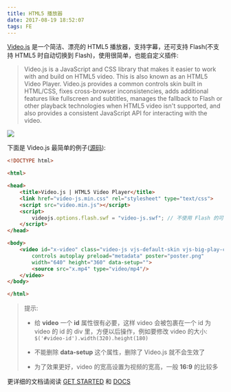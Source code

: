 ```yaml
---
title: HTML5 播放器
date: 2017-08-19 18:52:07
tags: FE
---
```


[Video.js](http://www2.videojs.com) 是一个简洁、漂亮的 HTML5 播放器，支持字幕，还可支持 Flash(不支持 HTML5 时自动切换到 Flash)，使用很简单，也能自定义插件:

> Video.js is a JavaScript and CSS library that makes it easier to work with and build on HTML5 video. This is also known as an HTML5 Video Player. Video.js provides a common controls skin built in HTML/CSS, fixes cross-browser inconsistencies, adds additional features like fullscreen and subtitles, manages the fallback to Flash or other playback technologies when HTML5 video isn't supported, and also provides a consistent JavaScript API for interacting with the video.

![](/img/fe/video.js.png)

<!--more-->

下面是 Video.js 最简单的例子([源码](/download/video-js.7z)):

```html
<!DOCTYPE html>

<html>

<head>
    <title>Video.js | HTML5 Video Player</title>
    <link href="video-js.min.css" rel="stylesheet" type="text/css">
    <script src="video.min.js"></script>
    <script>
        videojs.options.flash.swf = "video-js.swf"; // 不使用 Flash 的可以删除
    </script>
</head>

<body>
    <video id="x-video" class="video-js vjs-default-skin vjs-big-play-centered"
        controls autoplay preload="metadata" poster="poster.png"
        width="640" height="360" data-setup="">
        <source src="x.mp4" type="video/mp4"/>
    </video>
</body>

</html>
```

> 提示: 
>
> * 给 **video** 一个 **id** 属性很有必要，这样 video 会被包裹在一个 id 为 video 的 id 的 div 里，方便以后操作，例如要修改 video 的大小: `$('#video-id').width(320).height(180)` 
>
>
> * 不能删除 **data-setup** 这个属性，删除了 Video.js 就不会生效了
> * 为了效果更好，video 的宽高设置为视频的宽高，一般 **16:9** 的比较多

更详细的文档请阅读 [GET STARTED](https://github.com/videojs/video.js/blob/stable/docs/guides/setup.md) 和 [DOCS](https://github.com/videojs/video.js/blob/stable/docs/index.md)

